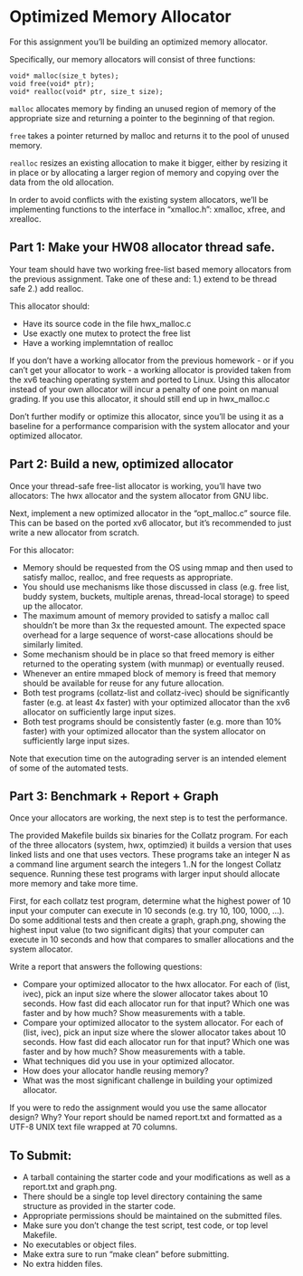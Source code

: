 # Optimized Memory Allocator
For this assignment you’ll be building an optimized memory allocator.

Specifically, our memory allocators will consist of three functions:

```
void* malloc(size_t bytes);
void free(void* ptr);
void* realloc(void* ptr, size_t size);
```

`malloc` allocates memory by finding an unused region of memory of the appropriate size and returning a pointer to the beginning of that region.

`free` takes a pointer returned by malloc and returns it to the pool of unused memory.

`realloc` resizes an existing allocation to make it bigger, either by resizing it in place or by allocating a larger region of memory and copying over the data from the old allocation.

In order to avoid conflicts with the existing system allocators, we’ll be implementing functions to the interface in “xmalloc.h”: xmalloc, xfree, and xrealloc.

## Part 1: Make your HW08 allocator thread safe.
Your team should have two working free-list based memory allocators from the previous assignment. Take one of these and: 1.) extend to be thread safe 2.) add realloc.

This allocator should:

 * Have its source code in the file hwx_malloc.c
 * Use exactly one mutex to protect the free list
 * Have a working implemntation of realloc

If you don’t have a working allocator from the previous homework - or if you can’t get your allocator to work - a working allocator is provided taken from the xv6 teaching operating system and ported to Linux. Using this allocator instead of your own allocator will incur a penalty of one point on manual grading. If you use this allocator, it should still end up in hwx_malloc.c

Don’t further modify or optimize this allocator, since you’ll be using it as a baseline for a performance comparision with the system allocator and your optimized allocator.

## Part 2: Build a new, optimized allocator
Once your thread-safe free-list allocator is working, you’ll have two allocators: The hwx allocator and the system allocator from GNU libc.

Next, implement a new optimized allocator in the “opt_malloc.c” source file. This can be based on the ported xv6 allocator, but it’s recommended to just write a new allocator from scratch.

For this allocator:

 * Memory should be requested from the OS using mmap and then used to satisfy malloc, realloc, and free requests as appropriate.
 * You should use mechanisms like those discussed in class (e.g. free list, buddy system, buckets, multiple arenas, thread-local storage) to speed up the allocator.
 * The maximum amount of memory provided to satisfy a malloc call shouldn’t be more than 3x the requested amount. The expected space overhead for a large sequence of worst-case allocations should be similarly limited.
 * Some mechanism should be in place so that freed memory is either returned to the operating system (with munmap) or eventually reused.
 * Whenever an entire mmaped block of memory is freed that memory should be available for reuse for any future allocation.
 * Both test programs (collatz-list and collatz-ivec) should be significantly faster (e.g. at least 4x faster) with your optimized allocator than the xv6 allocator on sufficiently large input sizes.
 * Both test programs should be consistently faster (e.g. more than 10% faster) with your optimized allocator than the system allocator on sufficiently large input sizes.

Note that execution time on the autograding server is an intended element of some of the automated tests.

## Part 3: Benchmark + Report + Graph
Once your allocators are working, the next step is to test the performance.

The provided Makefile builds six binaries for the Collatz program. For each of the three allocators (system, hwx, optimzied) it builds a version that uses linked lists and one that uses vectors. These programs take an integer N as a command line argument search the integers 1..N for the longest Collatz sequence. Running these test programs with larger input should allocate more memory and take more time.

First, for each collatz test program, determine what the highest power of 10 input your computer can execute in 10 seconds (e.g. try 10, 100, 1000, …). Do some additional tests and then create a graph, graph.png, showing the highest input value (to two significant digits) that your computer can execute in 10 seconds and how that compares to smaller allocations and the system allocator.

Write a report that answers the following questions:

 * Compare your optimized allocator to the hwx allocator. For each of (list, ivec), pick an input size where the slower allocator takes about 10 seconds. How fast did each allocator run for that input? Which one was faster and by how much? Show measurements with a table.
 * Compare your optimized allocator to the system allocator. For each of (list, ivec), pick an input size where the slower allocator takes about 10 seconds. How fast did each allocator run for that input? Which one was faster and by how much? Show measurements with a table.
 * What techniques did you use in your optimized allocator.
 * How does your allocator handle reusing memory?
 * What was the most significant challenge in building your optimized allocator.

If you were to redo the assignment would you use the same allocator design? Why?
Your report should be named report.txt and formatted as a UTF-8 UNIX text file wrapped at 70 columns.

## To Submit:
 * A tarball containing the starter code and your modifications as well as a report.txt and graph.png.
 * There should be a single top level directory containing the same structure as provided in the starter code.
 * Appropriate permissions should be maintained on the submitted files.
 * Make sure you don’t change the test script, test code, or top level Makefile.
 * No executables or object files.
 * Make extra sure to run “make clean” before submitting.
 * No extra hidden files.
